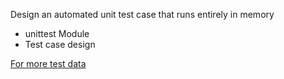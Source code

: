 Design an automated unit test case that runs entirely in memory
- unittest Module
- Test case design

[For more test data](https://github.com/emilybache/Phone-Numbers-Kata)